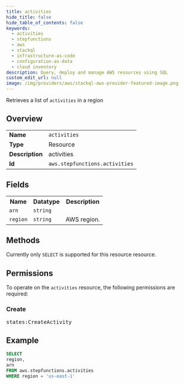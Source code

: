 ```yaml
---
title: activities
hide_title: false
hide_table_of_contents: false
keywords:
  - activities
  - stepfunctions
  - aws
  - stackql
  - infrastructure-as-code
  - configuration-as-data
  - cloud inventory
description: Query, deploy and manage AWS resources using SQL
custom_edit_url: null
image: /img/providers/aws/stackql-aws-provider-featured-image.png
---
```

Retrieves a list of <code>activities</code> in a region

## Overview
<table><tbody>
<tr><td><b>Name</b></td><td><code>activities</code></td></tr>
<tr><td><b>Type</b></td><td>Resource</td></tr>
<tr><td><b>Description</b></td><td>activities</td></tr>
<tr><td><b>Id</b></td><td><code>aws.stepfunctions.activities</code></td></tr>
</tbody></table>

## Fields
<table><tbody>
<tr><th>Name</th><th>Datatype</th><th>Description</th></tr>
<tr><td><code>arn</code></td><td><code>string</code></td><td></td></tr>
<tr><td><code>region</code></td><td><code>string</code></td><td>AWS region.</td></tr>

</tbody></table>

## Methods
Currently only <code>SELECT</code> is supported for this resource resource.

## Permissions

To operate on the <code>activities</code> resource, the following permissions are required:

### Create
<pre>
states:CreateActivity</pre>


## Example
```sql
SELECT
region,
arn
FROM aws.stepfunctions.activities
WHERE region = 'us-east-1'
```
